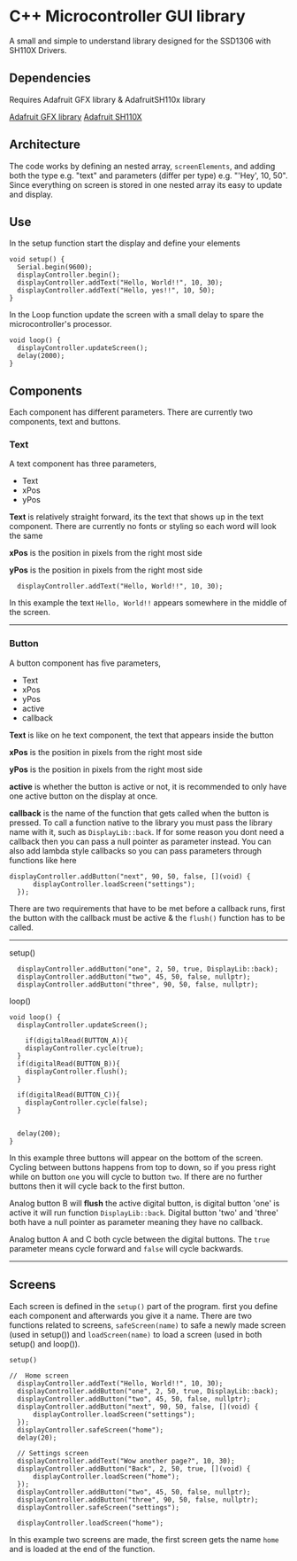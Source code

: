# C++ Microcontroller GUI library
A small and simple to understand library designed for the SSD1306 with SH110X Drivers.

## Dependencies
Requires Adafruit GFX library & AdafruitSH110x library

[Adafruit GFX library](https://github.com/adafruit/Adafruit-GFX-Library)
[Adafruit SH110X](https://github.com/adafruit/Adafruit_SH110x)

## Architecture
The code works by defining an nested array, ```screenElements```, and adding both the type e.g. "text" and parameters (differ per type) e.g. "'Hey', 10, 50". 
Since everything on screen is stored in one nested array its easy to update and display.


## Use
In the setup function start the display and define your elements

```
void setup() {
  Serial.begin(9600);
  displayController.begin(); 
  displayController.addText("Hello, World!!", 10, 30);
  displayController.addText("Hello, yes!!", 10, 50);
}
```

In the Loop function update the screen with a small delay to spare the microcontroller's processor.

```
void loop() {
  displayController.updateScreen();
  delay(2000);
}
```



## Components

Each component has different parameters. There are currently two components, text and buttons. 

### Text

A text component has three parameters, 
- Text
- xPos
- yPos

**Text** is relatively straight forward, its the text that shows up in the text component. There are currently no fonts or styling so each word will look the same

**xPos** is the position in pixels from the right most side

**yPos** is the position in pixels from the right most side

```
  displayController.addText("Hello, World!!", 10, 30);
```

In this example the text ```Hello, World!!``` appears somewhere in the middle of the screen.

---
### Button

A button component has five parameters, 
- Text
- xPos
- yPos
- active
- callback

**Text** is like on he text component, the text that appears inside the button

**xPos** is the position in pixels from the right most side

**yPos** is the position in pixels from the right most side

**active** is whether the button is active or not, it is recommended to only have one active button on the display at once.

**callback** is the name of the function that gets called when the button is pressed. To call a function native to the library you must pass the library name with it, such as ```DisplayLib::back```. 
If for some reason you dont need a callback then you can pass a null pointer as parameter instead. 
You can also add lambda style callbacks so you can pass parameters through functions like here 
```
displayController.addButton("next", 90, 50, false, [](void) {
      displayController.loadScreen("settings");
  });
```

There are two requirements that have to be met before a callback runs, first the button with the callback must  be active & the ```flush()``` function has to be called.

---
setup()
```
  displayController.addButton("one", 2, 50, true, DisplayLib::back);
  displayController.addButton("two", 45, 50, false, nullptr);
  displayController.addButton("three", 90, 50, false, nullptr);
```

loop()
```
void loop() {
  displayController.updateScreen();

    if(digitalRead(BUTTON_A)){
    displayController.cycle(true);
  } 
  if(digitalRead(BUTTON_B)){
    displayController.flush();
  } 

  if(digitalRead(BUTTON_C)){
    displayController.cycle(false);
  } 
  
  
  delay(200);
}
```
In this example three buttons will appear on the bottom of the screen. Cycling between buttons happens from top to down, so if you press right while on button ```one``` you will cycle to button ```two```. If there are no further buttons then it will cycle back to the first button.

Analog button B will **flush** the active digital button, is digital button 'one' is active it will run function ```DisplayLib::back```. Digital button 'two' and 'three' both have a null pointer as parameter meaning they have no callback. 

Analog button A and C both cycle between the digital buttons. The ```true``` parameter means cycle forward and ```false``` will cycle backwards. 

---


## Screens

Each screen is defined in the ```setup()``` part of the program. first you define each component and afterwards you give it a name. There are two functions related to screens, ```safeScreen(name)``` to safe a newly made screen (used in setup()) and ```loadScreen(name)``` to load a screen (used in both setup() and loop()).

```setup()```
```
//  Home screen 
  displayController.addText("Hello, World!!", 10, 30);
  displayController.addButton("one", 2, 50, true, DisplayLib::back);
  displayController.addButton("two", 45, 50, false, nullptr);
  displayController.addButton("next", 90, 50, false, [](void) {
      displayController.loadScreen("settings");
  });
  displayController.safeScreen("home");
  delay(20);

  // Settings screen
  displayController.addText("Wow another page?", 10, 30);
  displayController.addButton("Back", 2, 50, true, [](void) {
      displayController.loadScreen("home");
  });
  displayController.addButton("two", 45, 50, false, nullptr);
  displayController.addButton("three", 90, 50, false, nullptr);
  displayController.safeScreen("settings");

  displayController.loadScreen("home");
```
In this example two screens are made, the first screen gets the name ```home``` and is loaded at the end of the function.
